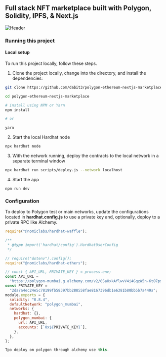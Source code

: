 ## Full stack NFT marketplace built with Polygon, Solidity, IPFS, & Next.js

![Header](https://dev-to-uploads.s3.amazonaws.com/uploads/articles/pfofv47dooojerkmfgr4.png)

### Running this project

#### Local setup

To run this project locally, follow these steps.

1. Clone the project locally, change into the directory, and install the dependencies:

```sh
git clone https://github.com/dabit3/polygon-ethereum-nextjs-marketplace.git

cd polygon-ethereum-nextjs-marketplace

# install using NPM or Yarn
npm install

# or

yarn
```

2. Start the local Hardhat node

```sh
npx hardhat node
```

3. With the network running, deploy the contracts to the local network in a separate terminal window

```sh
npx hardhat run scripts/deploy.js --network localhost
```

4. Start the app

```
npm run dev
```

### Configuration

To deploy to Polygon test or main networks, update the configurations located in __hardhat.config.js__ to use a private key and, optionally, deploy to a private RPC like Alchemy.

```javascript
require("@nomiclabs/hardhat-waffle");

/**
 * @type import('hardhat/config').HardhatUserConfig
 */

// require("dotenv").config();
require("@nomiclabs/hardhat-ethers");

// const { API_URL, PRIVATE_KEY } = process.env;
const API_URL =
  "https://polygon-mumbai.g.alchemy.com/v2/8SaUxkAflwvV4i4GqzW5n-6tO7pxfGZP";
const PRIVATE_KEY =
  "2da7a4ec24e5c78199fb58397bb288558fae8167396db1e6381b80bb5b7a449a";
module.exports = {
  solidity: "0.8.4",
  defaultNetwork: "polygon_mumbai",
  networks: {
    hardhat: {},
    polygon_mumbai: {
      url: API_URL,
      accounts: [`0x${PRIVATE_KEY}`],
    },
  },
};

Tpo deploy on polygon through alchemy use this.
